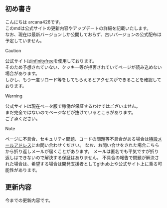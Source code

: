 ## 初め書き

こんにちは arcana426です。<br>
このmdは公式サイトの更新内容やアップデートの詳細を記載いたします。<br>
なお、現在は最新バージョンしか公開しておらず、古いバージョンの公式配布は予定していません。<br>

> [!CAUTION]
> 公式サイトは[infinityfree](https://infinityfree.com)を使用しております。<br>
> そのため予想されていない、クッキー等が拒否されていてページが読み込めない場合があります。<br>
> しかし、もう一度リロード等をしてもらえるとアクセスができることを確認しております。<br>

> [!WARNING]
> 公式サイトは現在ベータ版で稼働が保証するわけではございません。<br>
> まだ完全ではないのでページなどが抜けているところがあります。<br>
> ご了承ください。

> [!NOTE]
> ページに不具合、セキュリティ問題、コードの問題等不具合がある場合は[特設メールアドレス]()にお問い合わせください。
> なお、お問い合せをされた場合こちらから折り返しメールが届くことがあります。
> メールは匿名でも平気ですが折り返しはできないので解決する保証はありません。
> 不具合の報告で問題が解決された場合は、希望する場合は開発支援者としてgithub上や公式サイト上に乗る可能性があります。

## 更新内容
今までの更新内容です。
